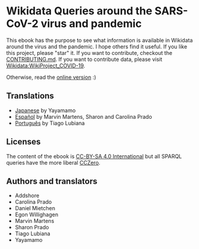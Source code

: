 # Wikidata Queries around the SARS-CoV-2 virus and pandemic

This ebook has the purpose to see what information is available in Wikidata
around the virus and the pandemic. I hope others find it useful.
If you like this project, please "star" it. If you want to contribute,
checkout the [CONTRIBUTING.md](CONTRIBUTING.md). If you want to contribute
data, please visit [Wikidata:WikiProject_COVID-19](https://www.wikidata.org/wiki/Wikidata:WikiProject_COVID-19).

Otherwise, read the [online version](https://egonw.github.io/SARS-CoV-2-Queries/) :)

## Translations

* [Japanese](https://egonw.github.io/SARS-CoV-2-Queries/ja/) by Yayamamo
* [Español](https://egonw.github.io/SARS-CoV-2-Queries/es/) by Marvin Martens, Sharon and Carolina Prado
* [Português](https://egonw.github.io/SARS-CoV-2-Queries/pt/) by Tiago Lubiana

## Licenses

The content of the ebook is [CC-BY-SA 4.0 International](CCBYSA.md) but all SPARQL queries
have the more liberal [CCZero](CC0.md).

## Authors and translators

* Addshore
* Carolina Prado
* Daniel Mietchen
* Egon Willighagen
* Marvin Martens
* Sharon Prado
* Tiago Lubiana
* Yayamamo
